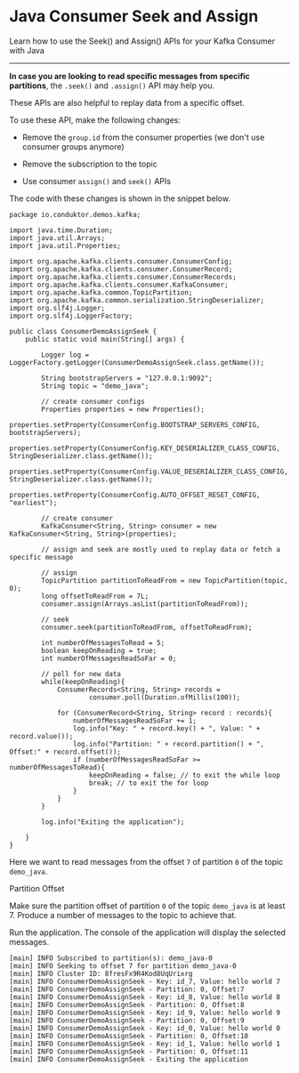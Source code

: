 Java Consumer Seek and Assign
=============================

Learn how to use the Seek() and Assign() APIs for your Kafka Consumer with Java

* * *

**In case you are looking to read specific messages from specific partitions**, the `.seek()` and `.assign()` API may help you.

These APIs are also helpful to replay data from a specific offset.

To use these API, make the following changes:

*   Remove the `group.id` from the consumer properties (we don't use consumer groups anymore)
    
*   Remove the subscription to the topic
    
*   Use consumer `assign()` and `seek()` APIs
    

The code with these changes is shown in the snippet below.

```
package io.conduktor.demos.kafka;

import java.time.Duration;
import java.util.Arrays;
import java.util.Properties;

import org.apache.kafka.clients.consumer.ConsumerConfig;
import org.apache.kafka.clients.consumer.ConsumerRecord;
import org.apache.kafka.clients.consumer.ConsumerRecords;
import org.apache.kafka.clients.consumer.KafkaConsumer;
import org.apache.kafka.common.TopicPartition;
import org.apache.kafka.common.serialization.StringDeserializer;
import org.slf4j.Logger;
import org.slf4j.LoggerFactory;

public class ConsumerDemoAssignSeek {
    public static void main(String[] args) {

        Logger log = LoggerFactory.getLogger(ConsumerDemoAssignSeek.class.getName());

        String bootstrapServers = "127.0.0.1:9092";
        String topic = "demo_java";

        // create consumer configs
        Properties properties = new Properties();
        properties.setProperty(ConsumerConfig.BOOTSTRAP_SERVERS_CONFIG, bootstrapServers);
        properties.setProperty(ConsumerConfig.KEY_DESERIALIZER_CLASS_CONFIG, StringDeserializer.class.getName());
        properties.setProperty(ConsumerConfig.VALUE_DESERIALIZER_CLASS_CONFIG, StringDeserializer.class.getName());
        properties.setProperty(ConsumerConfig.AUTO_OFFSET_RESET_CONFIG, "earliest");

        // create consumer
        KafkaConsumer<String, String> consumer = new KafkaConsumer<String, String>(properties);

        // assign and seek are mostly used to replay data or fetch a specific message

        // assign
        TopicPartition partitionToReadFrom = new TopicPartition(topic, 0);
        long offsetToReadFrom = 7L;
        consumer.assign(Arrays.asList(partitionToReadFrom));

        // seek
        consumer.seek(partitionToReadFrom, offsetToReadFrom);

        int numberOfMessagesToRead = 5;
        boolean keepOnReading = true;
        int numberOfMessagesReadSoFar = 0;

        // poll for new data
        while(keepOnReading){
            ConsumerRecords<String, String> records =
                    consumer.poll(Duration.ofMillis(100));

            for (ConsumerRecord<String, String> record : records){
                numberOfMessagesReadSoFar += 1;
                log.info("Key: " + record.key() + ", Value: " + record.value());
                log.info("Partition: " + record.partition() + ", Offset:" + record.offset());
                if (numberOfMessagesReadSoFar >= numberOfMessagesToRead){
                    keepOnReading = false; // to exit the while loop
                    break; // to exit the for loop
                }
            }
        }

        log.info("Exiting the application");

    }
}

```

Here we want to read messages from the offset `7` of partition `0` of the topic `demo_java`.

Partition Offset

Make sure the partition offset of partition `0` of the topic `demo_java` is at least 7. Produce a number of messages to the topic to achieve that.

Run the application. The console of the application will display the selected messages.

```
[main] INFO Subscribed to partition(s): demo_java-0
[main] INFO Seeking to offset 7 for partition demo_java-0
[main] INFO Cluster ID: 8fresFx9R4Kod8UqUrixrg
[main] INFO ConsumerDemoAssignSeek - Key: id_7, Value: hello world 7
[main] INFO ConsumerDemoAssignSeek - Partition: 0, Offset:7
[main] INFO ConsumerDemoAssignSeek - Key: id_8, Value: hello world 8
[main] INFO ConsumerDemoAssignSeek - Partition: 0, Offset:8
[main] INFO ConsumerDemoAssignSeek - Key: id_9, Value: hello world 9
[main] INFO ConsumerDemoAssignSeek - Partition: 0, Offset:9
[main] INFO ConsumerDemoAssignSeek - Key: id_0, Value: hello world 0
[main] INFO ConsumerDemoAssignSeek - Partition: 0, Offset:10
[main] INFO ConsumerDemoAssignSeek - Key: id_1, Value: hello world 1
[main] INFO ConsumerDemoAssignSeek - Partition: 0, Offset:11
[main] INFO ConsumerDemoAssignSeek - Exiting the application
```